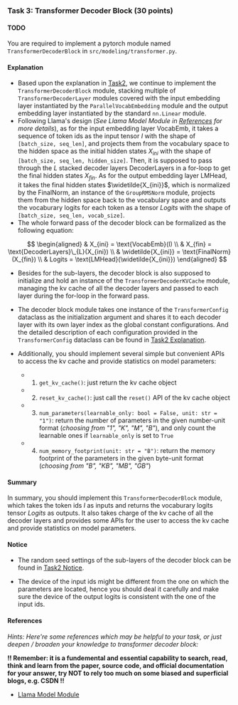 ### Task 3: Transformer Decoder Block (30 points)


#### TODO

You are required to implement a pytorch module named `TransformerDecoderBlock` in `src/modeling/transformer.py`.


#### Explanation

* Based upon the explanation in [Task2](./task2.md), we continue to implement the `TransformerDecoderBlock` module, stacking multiple of `TransformerDecoderLayer` modules covered with the input embedding layer instantiated by the `ParallelVocabEmbedding` module and the output embedding layer instantiated by the standard `nn.Linear` module.
* Following Llama's design (*See Llama Model Module in [References](#references) for more details*), as for the input embedding layer $\text{VocabEmb}$, it takes a sequence of token ids as the input tensor $I$ with the shape of `[batch_size, seq_len]`, and projects them from the vocabulary space to the hidden space as the initial hidden states $X_{ini}$ with the shape of `[batch_size, seq_len, hidden_size]`. Then, it is supposed to pass through the $L$ stacked decoder layers $\text{DecoderLayers}$ in a for-loop to get the final hidden states $X_{fin}$. As for the output embedding layer $\text{LMHead}$, it takes the final hidden states $\widetilde{X_{ini}}$, which is normalized by the $\text{FinalNorm}$, an instance of the `GroupRMSNorm` module, projects them from the hidden space back to the vocabulary space and outputs the vocaburary logits for each token as a tensor $Logits$ with the shape of `[batch_size, seq_len, vocab_size]`.
* The whole forward pass of the decoder block can be formalized as the following equation:

$$
\begin{aligned}
& X_{ini} = \text{VocabEmb}(I) \\
& X_{fin} = \text{DecoderLayers}\_{L}(X_{ini}) \\
& \widetilde{X_{ini}} = \text{FinalNorm}(X_{fin}) \\
& Logits = \text{LMHead}(\widetilde{X_{ini}})
\end{aligned}
$$

* Besides for the sub-layers, the decoder block is also supposed to initialize and hold an instance of the `TransformerDecoderKVCache` module, managing the kv cache of all the decoder layers and passed to each layer during the for-loop in the forward pass.

* The decoder block module takes one instance of the `TransformerConfig` dataclass as the initialization argument and shares it to each decoder layer with its own layer index as the global constant configurations. And the detailed description of each configuration provided in the `TransformerConfig` dataclass can be found in [Task2 Explanation](./task2.md#explanation).

* Additionally, you should implement several simple but convenient APIs to access the kv cache and provide statistics on model parameters:
    * 1. `get_kv_cache()`: just return the kv cache object
    * 2. `reset_kv_cache()`: just call the `reset()` API of the kv cache object
    * 3. `num_parameters(learnable_only: bool = False, unit: str = "1")`: return the number of parameters in the given number-unit format (*choosing from "1", "K", "M", "B"*), and only count the learnable ones if `learnable_only` is set to `True`
    * 4. `num_memory_footprint(unit: str = "B")`: return the memory footprint of the parameters in the given byte-unit format (*choosing from "B", "KB", "MB", "GB"*)


#### Summary

In summary, you should implement this `TransformerDecoderBlock` module, which takes the token ids $I$ as inputs and returns the vocaburary logits tensor $Logits$ as outputs. It also takes charge of the kv cache of all the decoder layers and provides some APIs for the user to access the kv cache and provide statistics on model parameters.


#### Notice

* The random seed settings of the sub-layers of the decoder block can be found in [Task2 Notice](./task2.md#notice).

* The device of the input ids might be different from the one on which the parameters are located, hence you should deal it carefully and make sure the device of the output logits is consistent with the one of the input ids.


#### References

*Hints: Here're some references which may be helpful to your task, or just deepen / broaden your knowledge to transformer decoder block:*

**!! Remember: it is a fundemental and essential capability to search, read, think and learn from the paper, source code, and official documentation for your answer, try NOT to rely too much on some biased and superficial blogs, e.g. CSDN !!**


* [Llama Model Module](https://github.com/huggingface/transformers/blob/main/src/transformers/models/llama/modeling_llama.py#L834)